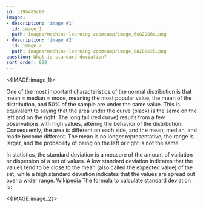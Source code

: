 ```yaml
---
id: c19b485c07
images:
- description: 'image #1'
  id: image_1
  path: images/machine-learning-zoomcamp/image_6e82986e.png
- description: 'image #2'
  id: image_2
  path: images/machine-learning-zoomcamp/image_88209e28.png
question: What is standard deviation?
sort_order: 820
---
```


<{IMAGE:image_1}>

One of the most important characteristics of the normal distribution is that mean = median = mode, meaning the most popular value, the mean of the distribution, and 50% of the sample are under the same value. This is equivalent to saying that the area under the curve (black) is the same on the left and on the right. The long tail (red curve) results from a few observations with high values, altering the behavior of the distribution. Consequently, the area is different on each side, and the mean, median, and mode become different. The mean is no longer representative, the range is larger, and the probability of being on the left or right is not the same.

In statistics, the standard deviation is a measure of the amount of variation or dispersion of a set of values. A low standard deviation indicates that the values tend to be close to the mean (also called the expected value) of the set, while a high standard deviation indicates that the values are spread out over a wider range. [Wikipedia](https://en.wikipedia.org/wiki/Standard_deviation) The formula to calculate standard deviation is:

<{IMAGE:image_2}>
